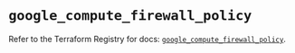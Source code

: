 # `google_compute_firewall_policy`

Refer to the Terraform Registry for docs: [`google_compute_firewall_policy`](https://registry.terraform.io/providers/hashicorp/google-beta/6.49.2/docs/resources/google_compute_firewall_policy).
